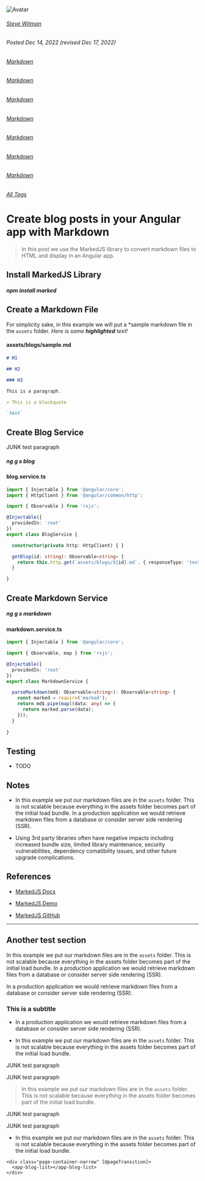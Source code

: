 ![Avatar](/assets/images/steve-50.png)

###### [Steve Witman](https://stevewitman.com)
###### Posted Dec 14, 2022 (revised Dec 17, 2022)



###### [Markdown](https://stevewitman.com/tags/markdown) <!-- not built yet -->
###### [Markdown](https://stevewitman.com/tags/markdown) <!-- not built yet -->
###### [Markdown](https://stevewitman.com/tags/markdown) <!-- not built yet -->
###### [Markdown](https://stevewitman.com/tags/markdown) <!-- not built yet -->
###### [Markdown](https://stevewitman.com/tags/markdown) <!-- not built yet -->
###### [Markdown](https://stevewitman.com/tags/markdown) <!-- not built yet -->
###### [Markdown](https://stevewitman.com/tags/markdown) <!-- not built yet -->

###### [All Tags](https://stevewitman.com/tags) <!-- not built yet -->

# Create blog posts in your Angular app with Markdown

> In this post we use the MarkedJS library to convert markdown files to HTML and display in an Angular app.

## Install MarkedJS Library

##### npm install marked
    
## Create a Markdown File

For simplicity sake, in this example we will put a *sample markdown file in the `assets` folder. *Here is some **highlighted** text!*

<!-- You can have comments in the Markdown -->
<!-- H4 (below) used as the title for a codeblock -->
#### assets/blogs/sample.md

```md
# H1

## H2

### H3

This is a paragraph.

> This is a blockquote

`test`
```

## Create Blog Service

JUNK test paragraph

##### ng g s blog

#### blog.service.ts

```ts
import { Injectable } from '@angular/core';
import { HttpClient } from '@angular/common/http';

import { Observable } from 'rxjs';

@Injectable({
  providedIn: 'root'
})
export class BlogService {

  constructor(private http: HttpClient) { }

  getBlog(id: string): Observable<string> {
    return this.http.get(`assets/blogs/${id}.md`, { responseType: 'text' });
  }

}
```

## Create Markdown Service

##### ng g s markdown

#### markdown.service.ts

```ts
import { Injectable } from '@angular/core';

import { Observable, map } from 'rxjs';

@Injectable({
  providedIn: 'root'
})
export class MarkdownService {

  parseMarkdown(md$: Observable<string>): Observable<string> {
    const marked = require('marked');
    return md$.pipe(map((data: any) => {
      return marked.parse(data);
    }));
  }
  
}
```

## Testing

- TODO

## Notes

- In this example we put our markdown files are in the `assets` folder. This is not scalable because everything in the assets folder becomes part of the initial load bundle. In a production application we would retrieve markdown files from a database or consider server side rendering (SSR).

- Using 3rd party libraries often have negative impacts including increased bundle size, limited library maintenance, security vulnerabilities, dependency comatibility issues, and other future upgrade complications.

## References

- [MarkedJS Docs](https://marked.js.org)

- [MarkedJS Demo](https://marked.js.org/demo/)

- [MarkedJS GitHub](https://github.com/markedjs/marked)

---

## Another test section

In this example we put our markdown files are in the `assets` folder. This is not scalable because everything in the assets folder becomes part of the initial load bundle. In a production application we would retrieve markdown files from a database or consider server side rendering (SSR).

In a production application we would retrieve markdown files from a database or consider server side rendering (SSR).

### This is a subtitle

- In a production application we would retrieve markdown files from a database or consider server side rendering (SSR).

- In this example we put our markdown files are in the `assets` folder. This is not scalable because everything in the assets folder becomes part of the initial load bundle.

JUNK test paragraph

JUNK test paragraph

> In this example we put our markdown files are in the `assets` folder. This is not scalable because everything in the assets folder becomes part of the initial load bundle.

JUNK test paragraph

JUNK test paragraph

- In this example we put our markdown files are in the `assets` folder. This is not scalable because everything in the assets folder becomes part of the initial load bundle.


```
<div class="page-container-narrow" [@pageTransition]>
  <app-blog-list></app-blog-list>
</div>
```